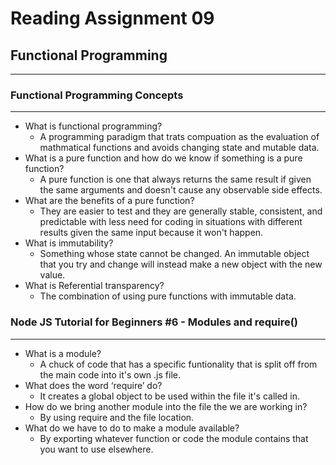 # Reading Assignment 09

## Functional Programming

---

### Functional Programming Concepts
---

- What is functional programming?
  - A programming paradigm that trats compuation as the evaluation of mathmatical functions and avoids changing state and mutable data.
- What is a pure function and how do we know if something is a pure function?
  - A pure function is one that always returns the same result if given the same arguments and doesn't cause any observable side effects.
- What are the benefits of a pure function?
  - They are easier to test and they are generally stable, consistent, and predictable with less need for coding in situations with different results given the same input because it won't happen.
- What is immutability?
  - Something whose state cannot be changed. An immutable object that you try and change will instead make a new object with the new value.
- What is Referential transparency?
  - The combination of using pure functions with immutable data.

### Node JS Tutorial for Beginners #6 - Modules and require()

---

- What is a module?
  - A chuck of code that has a specific funtionality that is split off from the main code into it's own .js file.
- What does the word ‘require’ do?
  - It creates a global object to be used within the file it's called in.
- How do we bring another module into the file the we are working in?
  - By using require and the file location.
- What do we have to do to make a module available?
  - By exporting whatever function or code the module contains that you want to use elsewhere.
